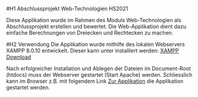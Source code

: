 #H1 Abschlussprojekt Web-Technologien HS2021

Diese Applikation wurde im Rahmen des Moduls Web-Technologien als Abschlussprojekt erstellen und bewertet.
Die Web-Applikation dient dazu einfache Berechnungen von Dreiecken und Rechtecken zu machen.

#H2 Verwendung
Die Applikation wurde mithilfe des lokalen Webservers XAMPP 8.0.10 entwickelt.
Dieser kann unter installiert werden: [XAMPP Download](https://sourceforge.net/projects/xampp/)

Nach erfolgreicher Installation und Ablegen der Dateien im Document-Root (htdocs) muss der Webserver
gestartet (Start Apache) werden. Schliesslich kann im Browser z.B. mit folgendem Link
[Zur Applikation](http://localhost/WEBT_HS21_BUEHLER_DOMINIK/application.html) die Applikation gestartet werden.